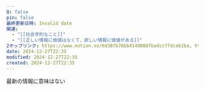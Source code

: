 ```yaml
---
Q: false
pin: false
最終更新日時: Invalid date
関連:
  - "[[社会学的なこと]]"
  - "[[正しい情報に価値はなくて、欲しい情報に価値がある]]"
2ホップリンク: https://www.notion.so/6d387b76bb4149088fbadcc7fdceb1ba, https://www.notion.so/7983a03ef02346b6bb9150a9c9c79d1a,https://www.notion.so/6d387b76bb4149088fbadcc7fdceb1ba, https://www.notion.so/e67eb6277fe346feb924e6da145e5f55
date: 2024-12-27T22:35
modified: 2024-12-27T22:35
created: 2024-12-27T22:35
---
```

  

  

  

最新の情報に意味はない
